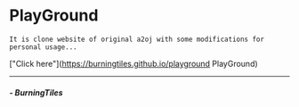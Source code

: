 # PlayGround

```
It is clone website of original a2oj with some modifications for personal usage...

```
["Click here"](https://burningtiles.github.io/playground PlayGround)

---
##### - BurningTiles
